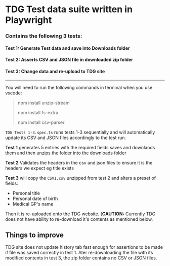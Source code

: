 # TDG Test data suite written in Playwright

### Contains the following 3 tests:

#### Test 1: Generate Test data and save into Downloads folder
#### Test 2: Asserts CSV and JSON file in downloaded zip folder
#### Test 3: Change data and re-upload to TDG site

---

You will need to run the following commands in terminal when you use vscode: 

>npm install unzip-stream
>
>npm install fs-extra
>
>npm install csv-parser

`TDG Tests 1-3.spec.ts` runs tests 1-3 sequentially and will automatically update its CSV and JSON files accordingly to the test run. 

**Test 1** generates 5 entries with the required fields saves and downlaods them and then unzips the folder into the downloads folder

**Test 2**  Validates the headers in the csv and json files to ensure it is the headers we expect eg title exists

**Test 3** will copy the `CSV1.csv` unzipped from test 2 and alters a preset of fields: 

+ Personal title
+ Personal date of birth
+ Medical GP's name

Then it is re-uploaded onto the TDG website. (**CAUTION:** Currently TDG does not have ability to re-download it's contents as mentioned below.

## Things to improve

TDG site does not update history tab fast enough for assertions to be made if file was saved correctly in test 1. Ater re-downloading the file with its modified contents in test 3, the zip folder contains no CSV or JSON files. 
